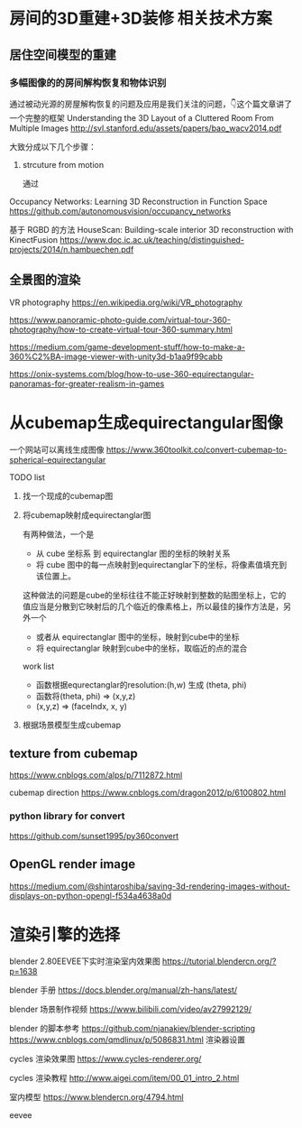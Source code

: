 # 房间的3D重建+3D装修 相关技术方案

## 居住空间模型的重建
### 多幅图像的的房间解构恢复和物体识别
通过被动光源的房屋解构恢复的问题及应用是我们关注的问题，👇这个篇文章讲了一个完整的框架
Understanding the 3D Layout of a Cluttered Room From Multiple Images
http://svl.stanford.edu/assets/papers/bao_wacv2014.pdf

大致分成以下几个步骤：
1. strcuture from motion

    通过

Occupancy Networks: Learning 3D Reconstruction in Function Space
https://github.com/autonomousvision/occupancy_networks


基于 RGBD 的方法
HouseScan: Building-scale interior 3D reconstruction with KinectFusion
https://www.doc.ic.ac.uk/teaching/distinguished-projects/2014/n.hambuechen.pdf


## 全景图的渲染
VR photography
https://en.wikipedia.org/wiki/VR_photography

https://www.panoramic-photo-guide.com/virtual-tour-360-photography/how-to-create-virtual-tour-360-summary.html

https://medium.com/game-development-stuff/how-to-make-a-360%C2%BA-image-viewer-with-unity3d-b1aa9f99cabb

https://onix-systems.com/blog/how-to-use-360-equirectangular-panoramas-for-greater-realism-in-games

# 从cubemap生成equirectangular图像
一个网站可以离线生成图像
https://www.360toolkit.co/convert-cubemap-to-spherical-equirectangular

TODO list
1. 找一个现成的cubemap图
2. 将cubemap映射成equirectanglar图

    有两种做法，一个是
    * 从 cube 坐标系 到 equirectanglar 图的坐标的映射关系
    * 将 cube 图中的每一点映射到equirectanglar下的坐标，将像素值填充到该位置上。

    这种做法的问题是cube的坐标往往不能正好映射到整数的贴图坐标上，它的值应当是分散到它映射后的几个临近的像素格上，所以最佳的操作方法是，另外一个
    * 或者从 equirectanglar 图中的坐标，映射到cube中的坐标
    * 将 equirectanglar 映射到cube中的坐标，取临近的点的混合

    work list
    * 函数根据equrectanglar的resolution:(h,w) 生成 (theta, phi)
    * 函数将(theta, phi) => (x,y,z)
    * (x,y,z) => (faceIndx, x, y)
3. 根据场景模型生成cubemap


## texture from cubemap
https://www.cnblogs.com/alps/p/7112872.html

cubemap direction
https://www.cnblogs.com/dragon2012/p/6100802.html

### python library for convert
https://github.com/sunset1995/py360convert

## OpenGL render image
https://medium.com/@shintaroshiba/saving-3d-rendering-images-without-displays-on-python-opengl-f534a4638a0d


# 渲染引擎的选择

blender 2.80EEVEE下实时渲染室内效果图
https://tutorial.blendercn.org/?p=1638

blender 手册
https://docs.blender.org/manual/zh-hans/latest/


blender 场景制作视频
https://www.bilibili.com/video/av27992129/

blender 的脚本参考
https://github.com/njanakiev/blender-scripting
https://www.cnblogs.com/qmdlinux/p/5086831.html 渲染器设置

cycles 渲染效果图
https://www.cycles-renderer.org/

cycles 渲染教程
http://www.aigei.com/item/00_01_intro_2.html


室内模型
https://www.blendercn.org/4794.html

eevee 

